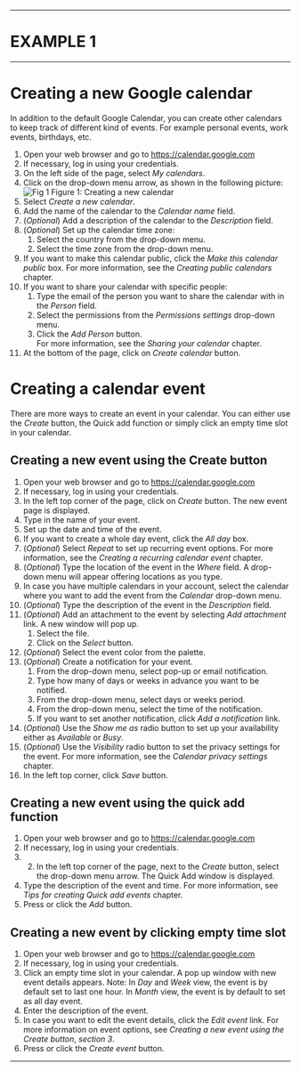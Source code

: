 
---
# EXAMPLE 1
---
# Creating a new Google calendar

In addition to the default Google Calendar, you can create other calendars to keep track of different kind of events. For example personal events, work events, birthdays, etc.

1. Open your web browser and go to https://calendar.google.com
2. If necessary, log in using your credentials.
3. On the left side of the page, select *My calendars*.
4. Click on the drop-down menu arrow, as shown in the following picture:
![Fig 1](https://photos-6.dropbox.com/t/2/AAD2OM1x0Na1vB5y_htpxNphFYLzJ-yYznxOcPlCT0Iw9A/12/30944204/png/32x32/1/_/1/2/Screenshot%202016-02-28%2015.53.43.png/EMutsxcY1zogAigC/KVz9kVr8yC6hy-hnXHcafD4HKYgy8u2jWyURThvC3RA?size=1024x768&size_mode=3)
    Figure 1: Creating a new calendar
5. Select *Create a new calendar*.
6. Add the name of the calendar to the *Calendar name* field.
7. (*Optional*) Add a description of the calendar to the *Description* field.
8. (*Optional*) Set up the calendar time zone:  
    1. Select the country from the drop-down menu.
    2. Select the time zone from the drop-down menu.
9. If you want to make this calendar public, click the *Make this calendar public* box. For more information, see the *Creating public calendars* chapter.
10. If you want to share your calendar with specific people:
    1. Type the email of the person you want to share the calendar with in the *Person* field.
    2. Select the permissions from the *Permissions settings* drop-down menu.
    3. Click the *Add Person* button.  
   For more information, see the *Sharing your calendar* chapter.
1. At the bottom of the page, click on *Create calendar* button.

# Creating a calendar event
There are more ways to create an event in your calendar. You can either use the *Create* button, the Quick add function or simply click an empty time slot in your calendar. 

## Creating a new event using the Create button
1. Open your web browser and go to https://calendar.google.com
2. If necessary, log in using your credentials.
2. In the left top corner of the page, click on *Create* button. The new event page is displayed.
3. Type in the name of your event.
4. Set up the date and time of the event.
5. If you want to create a whole day event, click the *All day* box.
6. (*Optional*) Select *Repeat* to set up recurring event options. For more information, see the *Creating a recurring calendar event* chapter.
7. (*Optional*) Type the location of the event in the *Where* field. A drop-down menu will appear offering locations as you type. 
8. In case you have multiple calendars in your account, select the calendar where you want to add the event from the *Calendar* drop-down menu.
9. (*Optional*) Type the description of the event in the *Description* field.
10. (*Optional*) Add an attachment to the event by selecting *Add attachment* link. A new window will pop up. 
    1. Select the file.
    2. Click on the *Select* button.
11. (*Optional*) Select the event color from the palette.
12. (*Optional*) Create a notification for your event.
    1. From the drop-down menu, select pop-up or email notification.
    2. Type how many of days or weeks in advance you want to be notified.
    3. From the drop-down menu, select days or weeks period.
    4. From the drop-down menu, select the time of the notification.
    5. If you want to set another notification, click *Add a notification* link.
13. (*Optional*) Use the *Show me as* radio button to set up your availability either as *Available* or *Busy*.
14. (*Optional*) Use the *Visibility* radio button to set the privacy settings for the event. For more information, see the *Calendar privacy settings* chapter.
15. In the left top corner, click *Save* button.

## Creating a new event using the quick add function
1. Open your web browser and go to https://calendar.google.com
2. If necessary, log in using your credentials.
3. 2. In the left top corner of the page, next to the *Create* button, select the drop-down menu arrow. The Quick Add window is displayed.
4. Type the description of the event and time. For more information, see *Tips for creating Quick add events* chapter.
5. Press <Enter> or click the *Add* button.

## Creating a new event by clicking empty time slot
1. Open your web browser and go to https://calendar.google.com
2. If necessary, log in using your credentials.
3. Click an empty time slot in your calendar. A pop up window with new event details appears.
    Note: In *Day* and *Week* view, the event is by default set to last one hour. In *Month* view, the event is by default to set as all day event.
4. Enter the description of the event.
5. In case you want to edit the event details, click the *Edit event* link. For more information on event options, see *Creating a new event using the Create button*, *section 3*. 
6. Press <Enter> or click the *Create event* button.

---